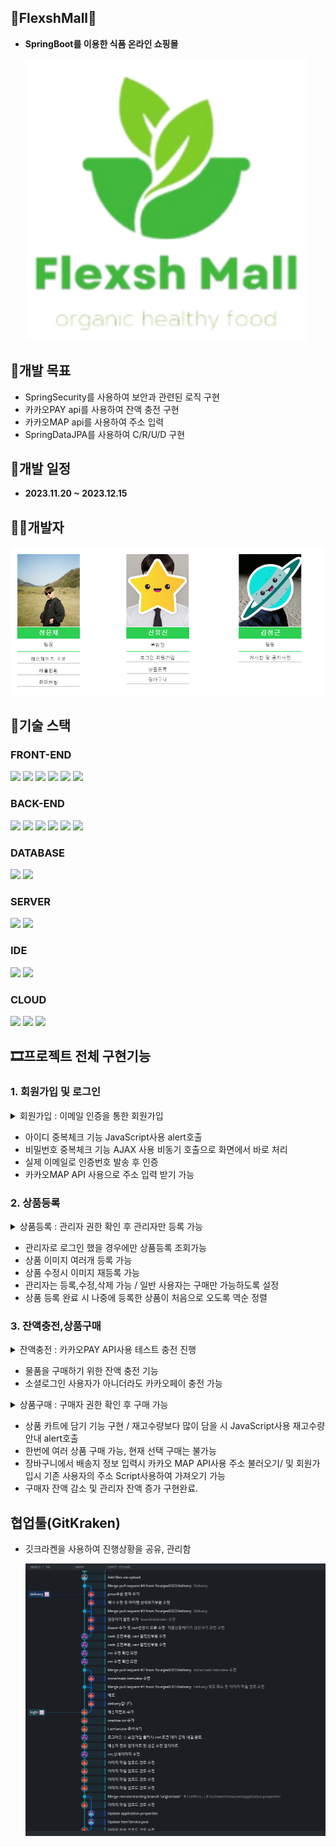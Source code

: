 ## 🥗FlexshMall🥗
- **SpringBoot를 이용한 식품 온라인 쇼핑몰**

  ![FlexshMall](https://github.com/Younjae0322/minishoppingmall/blob/main/src/main/resources/static/assets/flexshmall2.png)

## 📒개발 목표
- SpringSecurity를 사용하여 보안과 관련된 로직 구현
- 카카오PAY api를 사용하여 잔액 충전 구현
- 카카오MAP api를 사용하여 주소 입력
- SpringDataJPA를 사용하여 C/R/U/D 구현

## 🌈개발 일정
- **2023.11.20 ~ 2023.12.15**

## 👩‍💻개발자
  ![develop](https://github.com/Younjae0322/minishoppingmall/blob/main/src/main/resources/static/assets/develop.PNG)

## 💎기술 스택
### FRONT-END
<div>
  <img src="https://img.shields.io/badge/html5-E34F26?style=for-the-badge&logo=html5&logoColor=white"> 
  <img src="https://img.shields.io/badge/css-1572B6?style=for-the-badge&logo=css3&logoColor=white"> 
  <img src="https://img.shields.io/badge/javascript-F7DF1E?style=for-the-badge&logo=javascript&logoColor=black"> 
  <img src="https://img.shields.io/badge/jquery-0769AD?style=for-the-badge&logo=jquery&logoColor=white">
  <img src="https://img.shields.io/badge/bootstrap-7952B3?style=for-the-badge&logo=bootstrap&logoColor=white">
  <img src="https://img.shields.io/badge/chart.js-F5788D.svg?style=for-the-badge&logo=chart.js&logoColor=white">
</div>

### BACK-END
<div>
  <img src="https://img.shields.io/badge/java-007396?style=for-the-badge&logo=java&logoColor=white">
  <img src="https://img.shields.io/badge/Thymeleaf-%23005C0F.svg?style=for-the-badge&logo=Thymeleaf&logoColor=white">
  <img src="https://img.shields.io/badge/SpringSecurity-%236DB33F.svg?style=for-the-badge&logo=SpringSecurity&logoColor=white">
  <img src="https://img.shields.io/badge/SpringBoot-%236DB33F.svg?style=for-the-badge&logo=SpringBoot&logoColor=white">
  <img src="https://img.shields.io/badge/Gradle-02303A.svg?style=for-the-badge&logo=Gradle&logoColor=white">
  <img src="https://img.shields.io/badge/Hibernate-59666C?style=for-the-badge&logo=Hibernate&logoColor=white">
  
</div>

### DATABASE
<div>
  <img src="https://img.shields.io/badge/mariaDB-003545?style=for-the-badge&logo=mariaDB&logoColor=white">
  <img src="https://img.shields.io/badge/oracle-F80000?style=for-the-badge&logo=oracle&logoColor=white">
</div>

### SERVER
<div>
  <img src="https://img.shields.io/badge/apache%20tomcat-%23F8DC75.svg?style=for-the-badge&logo=apache-tomcat&logoColor=black">
  <img src="https://img.shields.io/badge/AWS-%23FF9900.svg?style=for-the-badge&logo=amazon-aws&logoColor=white">
</div>

### IDE
<div>
  <img src="https://img.shields.io/badge/Eclipse-FE7A16.svg?style=for-the-badge&logo=Eclipse&logoColor=white">
  <img src="https://img.shields.io/badge/IntelliJIDEA-000000.svg?style=for-the-badge&logo=intellij-idea&logoColor=white">
</div>

### CLOUD
<div>
  <img src="https://img.shields.io/badge/git-%23F05033.svg?style=for-the-badge&logo=git&logoColor=white">
  <img src="https://img.shields.io/badge/github-%23121011.svg?style=for-the-badge&logo=github&logoColor=white">
  <img src="https://img.shields.io/badge/GitKraken-%238A4182?style=for-the-badge&logo=GitKraken&logoColor=white">
</div>

## 🎞프로젝트 전체 구현기능

### 1. 회원가입 및 로그인
  <details> <summary>회원가입 : 이메일 인증을 통한 회원가입</summary>
  </details>

  - 아이디 중복체크 기능 JavaScript사용 alert호출
  - 비밀번호 중복체크 기능 AJAX 사용 비동기 호출으로 화면에서 바로 처리
  - 실제 이메일로 인증번호 발송 후 인증
  - 카카오MAP API 사용으로 주소 입력 받기 가능

### 2. 상품등록  
  <details> <summary>상품등록 : 관리자 권한 확인 후 관리자만 등록 가능</summary>
  </details>

  - 관리자로 로그인 했을 경우에만 상품등록 조회가능
  - 상품 이미지 여러개 등록 가능
  - 상품 수정시 이미지 재등록 가능
  - 관리자는 등록,수정,삭제 가능 / 일반 사용자는 구매만 가능하도록 설정
  - 상품 등록 완료 시 나중에 등록한 상품이 처음으로 오도록 역순 정렬

### 3. 잔액충전,상품구매
   <details> <summary>잔액충전 : 카카오PAY API사용 테스트 충전 진행</summary>
  </details>

  - 물품을 구매하기 위한 잔액 충전 기능
  - 소셜로그인 사용자가 아니더라도 카카오페이 충전 가능

  <details> <summary>상품구매 : 구매자 권한 확인 후 구매 가능</summary>
  </details>

  - 상품 카트에 담기 기능 구현 / 재고수량보다 많이 담을 시 JavaScript사용 재고수량 안내 alert호출
  - 한번에 여러 상품 구매 가능, 현재 선택 구매는 불가능
  - 장바구니에서 배송지 정보 입력시 카카오 MAP API사용 주소 불러오기/ 및 회원가입시 기존 사용자의 주소 Script사용하여 가져오기 가능
  - 구매자 잔액 감소 및 관리자 잔액 증가 구현완료.


## 협업툴(GitKraken)
- 깃크라켄을 사용하여 진행상황을 공유, 관리함

  ![GitKraken](https://github.com/Younjae0322/minishoppingmall/blob/main/src/main/resources/static/assets/gitkraken.PNG)
